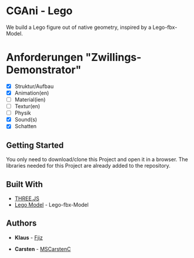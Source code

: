 # CGAni - Lego

We build a Lego figure out of native geometry, inspired by a Lego-fbx-Model.

# Anforderungen "Zwillings-Demonstrator" 
- [x] Struktur/Aufbau
- [x] Animation(en)
- [ ] Material(ien)
- [ ] Textur(en)
- [ ] Physik
- [x] Sound(s)
- [x] Schatten

## Getting Started

You only need to download/clone this Project and open it in a browser. The libraries needed for this Project are already added to the repository.

## Built With

* [THREE.JS](https://threejs.org/)
* [Lego Model](https://www.turbosquid.com/3d-models/lego-minifigure-lwo/619834) - Lego-fbx-Model

## Authors

* **Klaus** - [Fjiz](https://github.com/Fjiz)

* **Carsten** - [MSCarstenC](https://github.com/MScarstenC)

